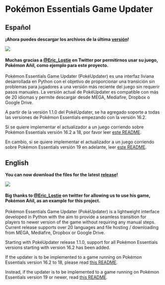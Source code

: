 # Pokémon Essentials Game Updater
## Español
**¡Ahora puedes descargar los archivos de la última  [versión](https://github.com/Pokemon-Fan-Games/PokemonEssentialsGameUpdater/releases/latest)!**

![](/previews/preview.gif)

#### Muchas gracias a [@Eric_Lostie](https://twitter.com/Eric_Lostie) en Twitter por permitirnos usar su juego, Pokémon Añil, como ejemplo para este proyecto.

Pokémon Essentials Game Updater (PokéUpdater) es una interfaz liviana desarrollada en Python con el objetivo de proporcionar una transición sin problemas para jugadores a una versión más reciente del juego sin requerir pasos manuales. La versión actual de PokéUpdater es compatible con más de 20 idiomas y permite descargar desde MEGA, Mediafire, Dropbox o Google Drive.

A partir de la versión 1.1.0 del PokéUpdater, se ha agregado soporte a todas las versiones de Pokémon Essentials empezando con la versión 16.2.

Si se quiere implementar el actualizador a un juego corriendo sobre Pokémon Essentials versión 16.2 a 18, por favor leer [este README](https://github.com/Pokemon-Fan-Games/PokemonEssentialsGameUpdater/blob/main/readme/README_1618_es.md).

En cambio, si se quiere implementar el actualizador a un juego corriendo sobre Pokémon Essentials versión 19 en adelante, leer [este README](https://github.com/Pokemon-Fan-Games/PokemonEssentialsGameUpdater/blob/main/readme/README_19+_es.md).

## English
**You can now download the files for the latest  [release](https://github.com/Pokemon-Fan-Games/PokemonEssentialsGameUpdater/releases/latest)!**

![](/previews/preview_en.gif)

#### Big thanks to [@Eric_Lostie](https://twitter.com/Eric_Lostie) on twitter for allowing us to use his game, Pokémon Añil, as an example for this project.

Pokémon Essentials Game Updater (PokéUpdater) is a lightweight interface developed in Python with the aim to provide a seamless transition for players to newer version of the game without requiring any manual steps. Current release supports over 20 languages and file hosting / downloading from MEGA, Mediafire, Dropbox or Google Drive.

Starting with PokéUpdater release 1.1.0, support for all Pokémon Essentials versions starting with version 16.2 has been added.

If the updater is to be implemented to a game running on Pokémon Essentials version 16.2 to 18, please read [this README](https://github.com/Pokemon-Fan-Games/PokemonEssentialsGameUpdater/blob/main/readme/README_1618_en.md).

Instead, if the updater is to be implemented to a game running on Pokémon Essentials version 19 or newer, read [this README](https://github.com/Pokemon-Fan-Games/PokemonEssentialsGameUpdater/blob/main/readme/README_19+_en.md).
